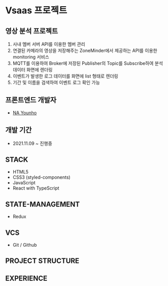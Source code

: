 # Vsaas 프로젝트

## 영상 분석 프로젝트
 1. 사내 멤버 서버 API를 이용한 멤버 관리
 2. 연결된 카메라의 영상을 저장해주는 ZoneMinder에서 제공하는 API를 이용한 monitoring 서비스
 3. MQTT를 이용하여 Broker에 저장된 Publisher의 Topic를 Subscribe하여 분석 데이터 화면에 렌더링
 4. 이벤트가 발생한 로그 데이터를 화면에 list 형태로 렌더링
 5. 기간 및 이름을 검색하여 이벤트 로그 확인 가능

## 프론트엔드 개발자
- <a href='https://github.com/nayounho'>NA Younho<a/>

## 개발 기간
- 2021.11.09 ~ 진행중

## STACK
- HTML5
- CSS3 (styled-components)
- JavaScript
- React with TypeScript

## STATE-MANAGEMENT
- Redux

## VCS
- Git / Github

## PROJECT STRUCTURE

## EXPERIENCE
 